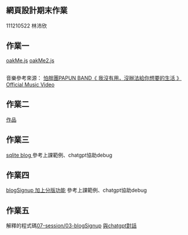 ## 網頁設計期末作業
111210522 林沛欣
##
## 作業一
[oakMe.js](https://github.com/linpeic/ws/blob/master/final/HW1/oakMe.js)
[oakMe2.js](https://github.com/linpeic/ws/blob/master/final/HW1/oakMe2.js)
##
音樂參考來源：
[怕胖團PAPUN BAND《 我沒有用，沒辦法給你想要的生活 》Official Music Video](https://youtu.be/rlRSJNHS40s?si=1DGpVnq2P5qgG7Ke)

## 作業二
[作品](https://github.com/linpeic/ws/tree/master/final/HW2)

## 作業三
[ sqlite blog ](https://github.com/linpeic/ws/tree/master/final/HW3)
參考上課範例、chatgpt協助debug

## 作業四
[blogSignup 加上分版功能](https://github.com/linpeic/ws/tree/master/final/HW4)
參考上課範例、chatgpt協助debug

## 作業五
解釋的程式碼[07-session/03-blogSignup](https://github.com/ccc113a/html2denojs/tree/master/02-%E5%BE%8C%E7%AB%AF/07-session/03-blogSignup)
[與chatgpt對話](https://chatgpt.com/share/67583eed-91e0-8008-b6d2-b6441606d877)